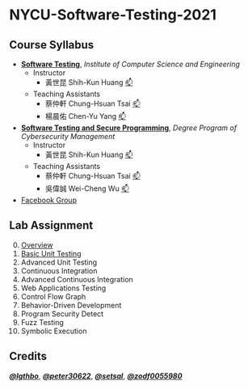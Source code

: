 # NYCU-Software-Testing-2021

## Course Syllabus
- **[Software Testing](https://timetable.nycu.edu.tw/?r=main/crsoutline&Acy=109&Sem=2&CrsNo=5259)**, *Institute of Computer Science and Engineering*
  - Instructor
    - 黃世昆 Shih-Kun Huang [:mailbox:](mailto:skhuang@cs.nctu.edu.tw)
  - Teaching Assistants
    - 蔡仲軒 Chung-Hsuan Tsai [:mailbox:](mailto:zx.c@nycu.edu.tw)
    - 楊晨佑 Chen-Yu Yang [:mailbox:](mailto:tl455047.cs09@nycu.edu.tw)
- **[Software Testing and Secure Programming](https://timetable.nycu.edu.tw/?r=main/crsoutline&Acy=109&Sem=2&CrsNo=5305)**, *Degree Program of Cybersecurity Management*
  - Instructor
    - 黃世昆 Shih-Kun Huang [:mailbox:](mailto:skhuang@cs.nctu.edu.tw)
  - Teaching Assistants
    - 蔡仲軒 Chung-Hsuan Tsai [:mailbox:](mailto:zx.c@nycu.edu.tw)
    - 吳偉誠 Wei-Cheng Wu [:mailbox:](mailto:wulearn.cs09@nycu.edu.tw)
- [Facebook Group](https://www.facebook.com/groups/softwaretesting.nycu)

## Lab Assignment
0. [Overview](https://docs.google.com/presentation/d/1WVK-TsvQ5f8olP7W1IuccaMFKDHiN1K8RDgCsA_h_Iw/edit?usp=sharing)
1. [Basic Unit Testing](https://docs.google.com/presentation/d/1q7dzQnb7pkvxZAGmf5MuNIDczFPW8bG-9UiUj-2PyyQ/edit?usp=sharing)
2. Advanced Unit Testing
3. Continuous Integration
4. Advanced Continuous Integration
5. Web Applications Testing
6. Control Flow Graph
7. Behavior-Driven Development
8. Program Security Detect
9. Fuzz Testing
10. Symbolic Execution

## Credits
***[@lgthbo](https://github.com/lgthbo)***, ***[@peter30622](https://github.com/peter30622)***, ***[@setsal](https://github.com/setsal)***, ***[@zodf0055980](https://github.com/zodf0055980)***
